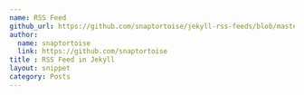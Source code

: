 ```yaml
---
name: RSS Feed
github_url: https://github.com/snaptortoise/jekyll-rss-feeds/blob/master/feed.articles.xml
author:
  name: snaptortoise
  link: https://github.com/snaptortoise
title : RSS Feed in Jekyll
layout: snippet
category: Posts
---
```


